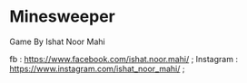 # Minesweeper
Game By Ishat Noor Mahi

fb : https://www.facebook.com/ishat.noor.mahi/ ;
Instagram : https://www.instagram.com/ishat_noor_mahi/ ;